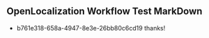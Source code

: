 ## OpenLocalization Workflow Test MarkDown
* b761e318-658a-4947-8e3e-26bb80c6cd19 thanks!

<!--HONumber=Jul16_HO3-->


